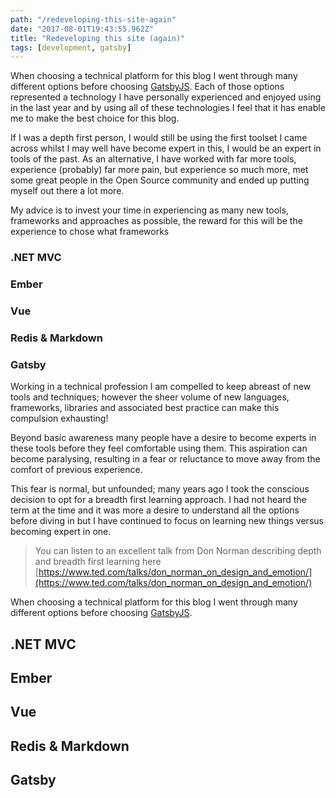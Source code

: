 ```yaml
---
path: "/redeveloping-this-site-again"
date: "2017-08-01T19:43:55.962Z"
title: "Redeveloping this site (again)"
tags: [development, gatsby]
---
```


When choosing a technical platform for this blog I went through many different options before choosing [GatsbyJS](https://www.gatsbyjs.org/).
Each of those options represented a technology I have personally experienced and enjoyed using in the last year and by using all of these technologies I feel that it has enable me to make the best choice for this blog.

If I was a depth first person, I would still be using the first toolset I came across whilst I may well have become expert in this, I would be an expert in tools of the past. As an alternative, I have worked with far more tools, experience (probably) far more pain, but experience so much more, met some great people in the Open Source community and ended up putting myself out there a lot more.

My advice is to invest your time in experiencing as many new tools, frameworks and approaches as possible, the reward for this will be the experience to chose what frameworks

### .NET MVC

### Ember

### Vue

### Redis &amp; Markdown

### Gatsby


Working in a technical profession I am compelled to keep abreast of new tools and techniques; however the sheer volume of new languages, frameworks, libraries and associated best practice can make this compulsion exhausting!

Beyond basic awareness many people have a desire to become experts in these tools before they feel comfortable using them. This aspiration can become paralysing, resulting in a fear or reluctance to move away from the comfort of previous experience.

This fear is normal, but unfounded; many years ago I took the conscious decision to opt for a breadth first learning approach. I had not heard the term at the time and it was more a desire to understand all the options before diving in but I have continued to focus on learning new things versus becoming expert in one.

> You can listen to an excellent talk from Don Norman describing depth
> and breadth first learning here
> [https://www.ted.com/talks/don_norman_on_design_and_emotion/](https://www.ted.com/talks/don_norman_on_design_and_emotion/)



When choosing a technical platform for this blog I went through many different options before choosing [GatsbyJS](https://www.gatsbyjs.org/).

## .NET MVC

## Ember

## Vue

## Redis &amp; Markdown

## Gatsby
